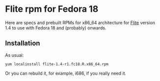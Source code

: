 # Flite rpm for Fedora 18

Here are specs and prebuilt RPMs for x86_64 architecture for [Flite](http://www.cmuflite.org) version 1.4 to use with Fedora 18 and (probably) onwards.

## Installation

As usual:

    yum localinstall flite-1.4-r1.fc18.R.x86_64.rpm

Or you can rebuild it, for example, i686, if you really need it.

